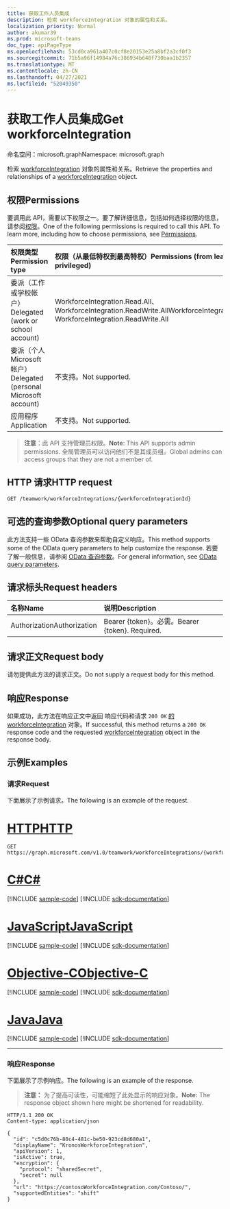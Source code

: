 ```yaml
---
title: 获取工作人员集成
description: 检索 workforceIntegration 对象的属性和关系。
localization_priority: Normal
author: akumar39
ms.prod: microsoft-teams
doc_type: apiPageType
ms.openlocfilehash: 53cd0ca961a407c0cf8e20153e25a8bf2a3cf0f3
ms.sourcegitcommit: 71b5a96f14984a76c386934b648f730baa1b2357
ms.translationtype: MT
ms.contentlocale: zh-CN
ms.lasthandoff: 04/27/2021
ms.locfileid: "52049350"
---
```

# <a name="get-workforceintegration"></a><span data-ttu-id="6cf70-103">获取工作人员集成</span><span class="sxs-lookup"><span data-stu-id="6cf70-103">Get workforceIntegration</span></span>

<span data-ttu-id="6cf70-104">命名空间：microsoft.graph</span><span class="sxs-lookup"><span data-stu-id="6cf70-104">Namespace: microsoft.graph</span></span>

<span data-ttu-id="6cf70-105">检索 [workforceIntegration](../resources/workforceintegration.md) 对象的属性和关系。</span><span class="sxs-lookup"><span data-stu-id="6cf70-105">Retrieve the properties and relationships of a [workforceIntegration](../resources/workforceintegration.md) object.</span></span>

## <a name="permissions"></a><span data-ttu-id="6cf70-106">权限</span><span class="sxs-lookup"><span data-stu-id="6cf70-106">Permissions</span></span>

<span data-ttu-id="6cf70-p101">要调用此 API，需要以下权限之一。要了解详细信息，包括如何选择权限的信息，请参阅[权限](/graph/permissions-reference)。</span><span class="sxs-lookup"><span data-stu-id="6cf70-p101">One of the following permissions is required to call this API. To learn more, including how to choose permissions, see [Permissions](/graph/permissions-reference).</span></span>

| <span data-ttu-id="6cf70-109">权限类型</span><span class="sxs-lookup"><span data-stu-id="6cf70-109">Permission type</span></span>                        | <span data-ttu-id="6cf70-110">权限（从最低特权到最高特权）</span><span class="sxs-lookup"><span data-stu-id="6cf70-110">Permissions (from least to most privileged)</span></span> |
|:---------------------------------------|:--------------------------------------------|
| <span data-ttu-id="6cf70-111">委派（工作或学校帐户）</span><span class="sxs-lookup"><span data-stu-id="6cf70-111">Delegated (work or school account)</span></span>     | <span data-ttu-id="6cf70-112">WorkforceIntegration.Read.All、WorkforceIntegration.ReadWrite.All</span><span class="sxs-lookup"><span data-stu-id="6cf70-112">WorkforceIntegration.Read.All, WorkforceIntegration.ReadWrite.All</span></span> |
| <span data-ttu-id="6cf70-113">委派（个人 Microsoft 帐户）</span><span class="sxs-lookup"><span data-stu-id="6cf70-113">Delegated (personal Microsoft account)</span></span> | <span data-ttu-id="6cf70-114">不支持。</span><span class="sxs-lookup"><span data-stu-id="6cf70-114">Not supported.</span></span> |
| <span data-ttu-id="6cf70-115">应用程序</span><span class="sxs-lookup"><span data-stu-id="6cf70-115">Application</span></span>                            | <span data-ttu-id="6cf70-116">不支持。</span><span class="sxs-lookup"><span data-stu-id="6cf70-116">Not supported.</span></span> |

> <span data-ttu-id="6cf70-117">**注意**：此 API 支持管理员权限。</span><span class="sxs-lookup"><span data-stu-id="6cf70-117">**Note**: This API supports admin permissions.</span></span> <span data-ttu-id="6cf70-118">全局管理员可以访问他们不是其成员组。</span><span class="sxs-lookup"><span data-stu-id="6cf70-118">Global admins can access groups that they are not a member of.</span></span>

## <a name="http-request"></a><span data-ttu-id="6cf70-119">HTTP 请求</span><span class="sxs-lookup"><span data-stu-id="6cf70-119">HTTP request</span></span>

<!-- { "blockType": "ignored" } -->

```http
GET /teamwork/workforceIntegrations/{workforceIntegrationId}
```

## <a name="optional-query-parameters"></a><span data-ttu-id="6cf70-120">可选的查询参数</span><span class="sxs-lookup"><span data-stu-id="6cf70-120">Optional query parameters</span></span>

<span data-ttu-id="6cf70-121">此方法支持一些 OData 查询参数来帮助自定义响应。</span><span class="sxs-lookup"><span data-stu-id="6cf70-121">This method supports some of the OData query parameters to help customize the response.</span></span> <span data-ttu-id="6cf70-122">若要了解一般信息，请参阅 [OData 查询参数](/graph/query-parameters)。</span><span class="sxs-lookup"><span data-stu-id="6cf70-122">For general information, see [OData query parameters](/graph/query-parameters).</span></span>

## <a name="request-headers"></a><span data-ttu-id="6cf70-123">请求标头</span><span class="sxs-lookup"><span data-stu-id="6cf70-123">Request headers</span></span>

| <span data-ttu-id="6cf70-124">名称</span><span class="sxs-lookup"><span data-stu-id="6cf70-124">Name</span></span>      |<span data-ttu-id="6cf70-125">说明</span><span class="sxs-lookup"><span data-stu-id="6cf70-125">Description</span></span>|
|:----------|:----------|
| <span data-ttu-id="6cf70-126">Authorization</span><span class="sxs-lookup"><span data-stu-id="6cf70-126">Authorization</span></span> | <span data-ttu-id="6cf70-p104">Bearer {token}。必需。</span><span class="sxs-lookup"><span data-stu-id="6cf70-p104">Bearer {token}. Required.</span></span> |

## <a name="request-body"></a><span data-ttu-id="6cf70-129">请求正文</span><span class="sxs-lookup"><span data-stu-id="6cf70-129">Request body</span></span>

<span data-ttu-id="6cf70-130">请勿提供此方法的请求正文。</span><span class="sxs-lookup"><span data-stu-id="6cf70-130">Do not supply a request body for this method.</span></span>

## <a name="response"></a><span data-ttu-id="6cf70-131">响应</span><span class="sxs-lookup"><span data-stu-id="6cf70-131">Response</span></span>

<span data-ttu-id="6cf70-132">如果成功，此方法在响应正文中返回 响应代码和请求 `200 OK` [的 workforceIntegration](../resources/workforceintegration.md) 对象。</span><span class="sxs-lookup"><span data-stu-id="6cf70-132">If successful, this method returns a `200 OK` response code and the requested [workforceIntegration](../resources/workforceintegration.md) object in the response body.</span></span>

## <a name="examples"></a><span data-ttu-id="6cf70-133">示例</span><span class="sxs-lookup"><span data-stu-id="6cf70-133">Examples</span></span>

### <a name="request"></a><span data-ttu-id="6cf70-134">请求</span><span class="sxs-lookup"><span data-stu-id="6cf70-134">Request</span></span>

<span data-ttu-id="6cf70-135">下面展示了示例请求。</span><span class="sxs-lookup"><span data-stu-id="6cf70-135">The following is an example of the request.</span></span>


# <a name="http"></a>[<span data-ttu-id="6cf70-136">HTTP</span><span class="sxs-lookup"><span data-stu-id="6cf70-136">HTTP</span></span>](#tab/http)
<!-- {
  "blockType": "request",
  "name": "get_workforceintegration"
}-->

```msgraph-interactive
GET https://graph.microsoft.com/v1.0/teamwork/workforceIntegrations/{workforceintegrationid}
```
# <a name="c"></a>[<span data-ttu-id="6cf70-137">C#</span><span class="sxs-lookup"><span data-stu-id="6cf70-137">C#</span></span>](#tab/csharp)
[!INCLUDE [sample-code](../includes/snippets/csharp/get-workforceintegration-csharp-snippets.md)]
[!INCLUDE [sdk-documentation](../includes/snippets/snippets-sdk-documentation-link.md)]

# <a name="javascript"></a>[<span data-ttu-id="6cf70-138">JavaScript</span><span class="sxs-lookup"><span data-stu-id="6cf70-138">JavaScript</span></span>](#tab/javascript)
[!INCLUDE [sample-code](../includes/snippets/javascript/get-workforceintegration-javascript-snippets.md)]
[!INCLUDE [sdk-documentation](../includes/snippets/snippets-sdk-documentation-link.md)]

# <a name="objective-c"></a>[<span data-ttu-id="6cf70-139">Objective-C</span><span class="sxs-lookup"><span data-stu-id="6cf70-139">Objective-C</span></span>](#tab/objc)
[!INCLUDE [sample-code](../includes/snippets/objc/get-workforceintegration-objc-snippets.md)]
[!INCLUDE [sdk-documentation](../includes/snippets/snippets-sdk-documentation-link.md)]

# <a name="java"></a>[<span data-ttu-id="6cf70-140">Java</span><span class="sxs-lookup"><span data-stu-id="6cf70-140">Java</span></span>](#tab/java)
[!INCLUDE [sample-code](../includes/snippets/java/get-workforceintegration-java-snippets.md)]
[!INCLUDE [sdk-documentation](../includes/snippets/snippets-sdk-documentation-link.md)]

---

### <a name="response"></a><span data-ttu-id="6cf70-141">响应</span><span class="sxs-lookup"><span data-stu-id="6cf70-141">Response</span></span>

<span data-ttu-id="6cf70-142">下面展示了示例响应。</span><span class="sxs-lookup"><span data-stu-id="6cf70-142">The following is an example of the response.</span></span>

> <span data-ttu-id="6cf70-143">**注意：** 为了提高可读性，可能缩短了此处显示的响应对象。</span><span class="sxs-lookup"><span data-stu-id="6cf70-143">**Note:** The response object shown here might be shortened for readability.</span></span>

<!-- {
  "blockType": "response",
  "truncated": true,
  "@odata.type": "microsoft.graph.workforceIntegration"
} -->

```http
HTTP/1.1 200 OK
Content-type: application/json

{
  "id": "c5d0c76b-80c4-481c-be50-923cd8d680a1",
  "displayName": "KronosWorkforceIntegration",
  "apiVersion": 1,
  "isActive": true,
  "encryption": {
    "protocol": "sharedSecret",
    "secret": null
  },
  "url": "https://contosoWorkforceIntegration.com/Contoso/",
  "supportedEntities": "shift"
}
```

<!-- uuid: 16cd6b66-4b1a-43a1-adaf-3a886856ed98
2019-02-04 14:57:30 UTC -->
<!-- {
  "type": "#page.annotation",
  "description": "Get workforceIntegration",
  "keywords": "",
  "section": "documentation",
  "tocPath": ""
}-->

